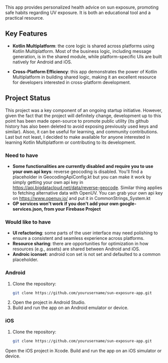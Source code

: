 This app provides personalized health advice on sun exposure, promoting safe habits regarding UV exposure. It is both an educational tool and a practical resource.

## Key Features
- **Kotlin Multiplatform**: the core logic is shared across platforms using Kotlin Multiplatform. Most of the business logic, including message generation, is in the shared module, while platform-specific UIs are built natively for Android and iOS.
  
- **Cross-Platform Efficiency**: this app demonstrates the power of Kotlin Multiplatform in building shared logic, making it an excellent resource for developers interested in cross-platform development.

## Project Status
This project was a key component of an ongoing startup initiative. However, given the fact that the project will definitely change, development up to this point has been made open-source to promote public utility (its github history has also been deleted to avoid exposing previously used keys and similar). Alsoo, it can be useful for learning, and community contributions. Last but not least, I decided to make available for anyone interested in learning Kotlin Multiplatform or contributing to its development.

### Need to have
- **Some functionalities are currently disabled and require you to use your own api keys**: reverse geocoding is disabled. You'll find a placeholder in GeocodingApiConfig.kt but you can make it work by simply getting your own api key in https://api.bigdatacloud.net/data/reverse-geocode. Similar thing applies to fetching alternative data with OpenUV. You can grab your own api key on https://www.openuv.io/ and put it in CommonStrings_System.kt
- **GP services won't work if you don't add your own google-services.json, from your Firebase Project**

### Would like to have
- **UI refactoring**: some parts of the user interface may need polishing to ensure a consistent and seamless experience across platforms.
- **Resource sharing**: there are opportunities for optimization in how resources (e.g., assets) are shared between Android and iOS.
- **Androic iconset**: android icon set is not set and defaulted to a common placeholder.

### Android
1. Clone the repository:
   ```bash
   git clone https://github.com/yourusername/sun-exposure-app.git
2. Open the project in Android Studio.
3. Build and run the app on an Android emulator or device.

### iOS
1. Clone the repository:
   ```bash
   git clone https://github.com/yourusername/sun-exposure-app.git
Open the iOS project in Xcode.
Build and run the app on an iOS simulator or device.
